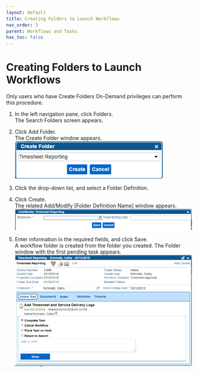 ```yaml
---
layout: default
title: Creating Folders to Launch Workflows
nav_order: 3
parent: Workflows and Tasks
has_toc: false
---
```

# Creating Folders to Launch Workflows

Only users who have Create Folders On-Demand privileges can perform this procedure.

1. In the left navigation pane, click Folders.  
    The Search Folders screen appears.
2. Click Add Folder.  
    The Create Folder window appears.  
    ![Create Folder Window - Timesheet Reporting Selected](/assets/images/create-folder-window.png "Create Folder Window - Timesheet Reporting Selected")
3. Click the drop-down list, and select a Folder Definition.
4. Click Create.  
    The related Add/Modify [Folder Definition Name] window appears.  
    ![Add/Modify Timesheet Reporting Window](/assets/images/addmodify-folder-window.png "Add/Modify Timesheet Reporting Window")
    
5. Enter information in the required fields, and click Save.  
    A workflow folder is created from the folder you created. The Folder window with the first pending task appears.  
    ![Timesheet Reporting Window](/assets/images/timesheet-reporting-task.png "Timesheet Reporting Window")